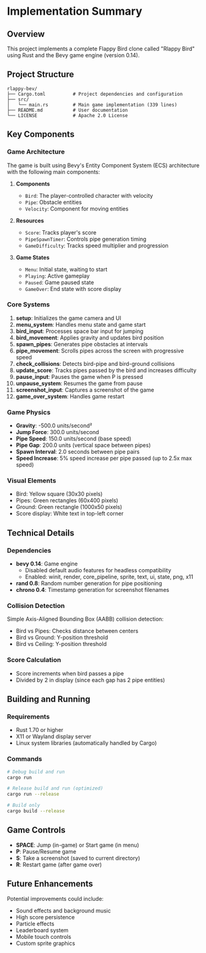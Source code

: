 # Implementation Summary

## Overview
This project implements a complete Flappy Bird clone called "Rlappy Bird" using Rust and the Bevy game engine (version 0.14).

## Project Structure

```
rlappy-bev/
├── Cargo.toml          # Project dependencies and configuration
├── src/
│   └── main.rs         # Main game implementation (339 lines)
├── README.md           # User documentation
└── LICENSE             # Apache 2.0 License
```

## Key Components

### Game Architecture
The game is built using Bevy's Entity Component System (ECS) architecture with the following main components:

1. **Components**
   - `Bird`: The player-controlled character with velocity
   - `Pipe`: Obstacle entities
   - `Velocity`: Component for moving entities

2. **Resources**
   - `Score`: Tracks player's score
   - `PipeSpawnTimer`: Controls pipe generation timing
   - `GameDifficulty`: Tracks speed multiplier and progression

3. **Game States**
   - `Menu`: Initial state, waiting to start
   - `Playing`: Active gameplay
   - `Paused`: Game paused state
   - `GameOver`: End state with score display

### Core Systems

1. **setup**: Initializes the game camera and UI
2. **menu_system**: Handles menu state and game start
3. **bird_input**: Processes space bar input for jumping
4. **bird_movement**: Applies gravity and updates bird position
5. **spawn_pipes**: Generates pipe obstacles at intervals
6. **pipe_movement**: Scrolls pipes across the screen with progressive speed
7. **check_collisions**: Detects bird-pipe and bird-ground collisions
8. **update_score**: Tracks pipes passed by the bird and increases difficulty
9. **pause_input**: Pauses the game when P is pressed
10. **unpause_system**: Resumes the game from pause
11. **screenshot_input**: Captures a screenshot of the game
12. **game_over_system**: Handles game restart

### Game Physics
- **Gravity**: -500.0 units/second²
- **Jump Force**: 300.0 units/second
- **Pipe Speed**: 150.0 units/second (base speed)
- **Pipe Gap**: 200.0 units (vertical space between pipes)
- **Spawn Interval**: 2.0 seconds between pipe pairs
- **Speed Increase**: 5% speed increase per pipe passed (up to 2.5x max speed)

### Visual Elements
- Bird: Yellow square (30x30 pixels)
- Pipes: Green rectangles (60x400 pixels)
- Ground: Green rectangle (1000x50 pixels)
- Score display: White text in top-left corner

## Technical Details

### Dependencies
- **bevy 0.14**: Game engine
  - Disabled default audio features for headless compatibility
  - Enabled: winit, render, core_pipeline, sprite, text, ui, state, png, x11
- **rand 0.8**: Random number generation for pipe positioning
- **chrono 0.4**: Timestamp generation for screenshot filenames

### Collision Detection
Simple Axis-Aligned Bounding Box (AABB) collision detection:
- Bird vs Pipes: Checks distance between centers
- Bird vs Ground: Y-position threshold
- Bird vs Ceiling: Y-position threshold

### Score Calculation
- Score increments when bird passes a pipe
- Divided by 2 in display (since each gap has 2 pipe entities)

## Building and Running

### Requirements
- Rust 1.70 or higher
- X11 or Wayland display server
- Linux system libraries (automatically handled by Cargo)

### Commands
```bash
# Debug build and run
cargo run

# Release build and run (optimized)
cargo run --release

# Build only
cargo build --release
```

## Game Controls
- **SPACE**: Jump (in-game) or Start game (in menu)
- **P**: Pause/Resume game
- **S**: Take a screenshot (saved to current directory)
- **R**: Restart game (after game over)

## Future Enhancements
Potential improvements could include:
- Sound effects and background music
- High score persistence
- Particle effects
- Leaderboard system
- Mobile touch controls
- Custom sprite graphics
